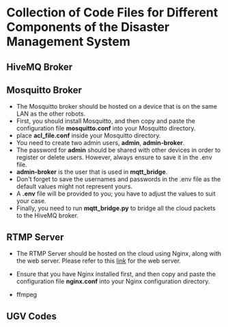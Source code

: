 # Collection of Code Files for Different Components of the Disaster Management System

## HiveMQ Broker


## Mosquitto Broker
- The Mosquitto broker should be hosted on a device that is on the same LAN as the other robots.
- First, you should install Mosquitto, and then copy and paste the configuration file **mosquitto.conf** into your Mosquitto directory.
- place **acl_file.conf** inside your Mosquitto directory.
- You need to create two admin users, **admin**, **admin-broker**.
- The password for **admin** should be shared with other devices in order to register or delete users. However, always ensure to save it in the .env file.
- **admin-broker** is the user that is used in **mqtt_bridge**.
- Don't forget to save the usernames and passwords in the .env file as the default values might not represent yours.
- A **.env** file will be provided to you; you have to adjust the values to suit your case.
- Finally, you need to run **mqtt_bridge.py** to bridge all the cloud packets to the HiveMQ broker.


## RTMP Server
- The RTMP Server should be hosted on the cloud using Nginx, along with the web server. Please refer to this [link](https://github.com/rem2718/disaster-management) for the web server.

- Ensure that you have Nginx installed first, and then copy and paste the configuration file **nginx.conf** into your Nginx configuration directory.

- ffmpeg


## UGV Codes

